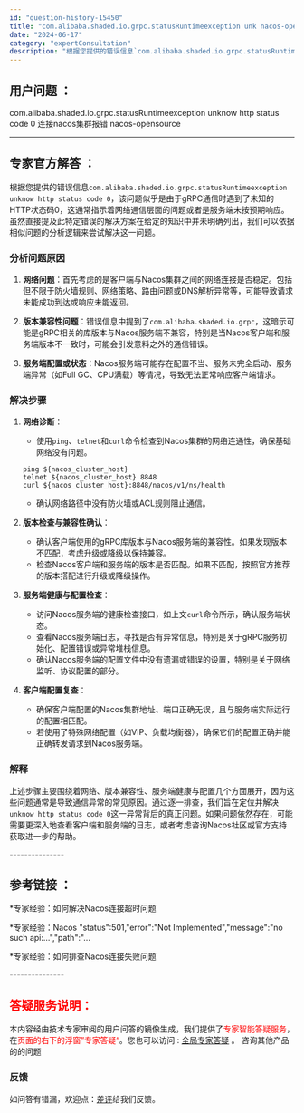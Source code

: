 ```yaml
---
id: "question-history-15450"
title: "com.alibaba.shaded.io.grpc.statusRuntimeexception unk nacos-opensource"
date: "2024-06-17"
category: "expertConsultation"
description: "根据您提供的错误信息`com.alibaba.shaded.io.grpc.statusRuntimeexception unknow http status code 0`，该问题似乎是由于gRPC通信时遇到了未知的HTTP状态码0，这通常指示着网络通信层面的问题或者是服务端未按预期响应。虽然直接"
---
```


## 用户问题 ： 
 com.alibaba.shaded.io.grpc.statusRuntimeexception unknow http status code 0 连接nacos集群报错 nacos-opensource 

---------------
## 专家官方解答 ：

根据您提供的错误信息`com.alibaba.shaded.io.grpc.statusRuntimeexception unknow http status code 0`，该问题似乎是由于gRPC通信时遇到了未知的HTTP状态码0，这通常指示着网络通信层面的问题或者是服务端未按预期响应。虽然直接提及此特定错误的解决方案在给定的知识中并未明确列出，我们可以依据相似问题的分析逻辑来尝试解决这一问题。

### 分析问题原因

1. **网络问题**：首先考虑的是客户端与Nacos集群之间的网络连接是否稳定。包括但不限于防火墙规则、网络策略、路由问题或DNS解析异常等，可能导致请求未能成功到达或响应未能返回。

2. **版本兼容性问题**：错误信息中提到了`com.alibaba.shaded.io.grpc`，这暗示可能是gRPC相关的库版本与Nacos服务端不兼容，特别是当Nacos客户端和服务端版本不一致时，可能会引发意料之外的通信错误。

3. **服务端配置或状态**：Nacos服务端可能存在配置不当、服务未完全启动、服务端异常（如Full GC、CPU满载）等情况，导致无法正常响应客户端请求。

### 解决步骤

1. **网络诊断**：
    - 使用`ping`、`telnet`和`curl`命令检查到Nacos集群的网络连通性，确保基础网络没有问题。
    ```shell
    ping ${nacos_cluster_host}
    telnet ${nacos_cluster_host} 8848
    curl ${nacos_cluster_host}:8848/nacos/v1/ns/health
    ```
    - 确认网络路径中没有防火墙或ACL规则阻止通信。

2. **版本检查与兼容性确认**：
    - 确认客户端使用的gRPC库版本与Nacos服务端的兼容性。如果发现版本不匹配，考虑升级或降级以保持兼容。
    - 检查Nacos客户端和服务端的版本是否匹配。如果不匹配，按照官方推荐的版本搭配进行升级或降级操作。

3. **服务端健康与配置检查**：
    - 访问Nacos服务端的健康检查接口，如上文`curl`命令所示，确认服务端状态。
    - 查看Nacos服务端日志，寻找是否有异常信息，特别是关于gRPC服务初始化、配置错误或异常堆栈信息。
    - 确认Nacos服务端的配置文件中没有遗漏或错误的设置，特别是关于网络监听、协议配置的部分。

4. **客户端配置复查**：
    - 确保客户端配置的Nacos集群地址、端口正确无误，且与服务端实际运行的配置相匹配。
    - 若使用了特殊网络配置（如VIP、负载均衡器），确保它们的配置正确并能正确转发请求到Nacos服务端。

### 解释

上述步骤主要围绕着网络、版本兼容性、服务端健康与配置几个方面展开，因为这些问题通常是导致通信异常的常见原因。通过逐一排查，我们旨在定位并解决`unknow http status code 0`这一异常背后的真正问题。如果问题依然存在，可能需要更深入地查看客户端和服务端的日志，或者考虑咨询Nacos社区或官方支持获取进一步的帮助。


<font color="#949494">---------------</font> 


## 参考链接 ：

*专家经验：如何解决Nacos连接超时问题 
 
 *专家经验：Nacos "status":501,"error":"Not Implemented","message":"no such api:...","path":"... 
 
 *专家经验：如何排查Nacos连接失败问题 


 <font color="#949494">---------------</font> 
 


## <font color="#FF0000">答疑服务说明：</font> 

本内容经由技术专家审阅的用户问答的镜像生成，我们提供了<font color="#FF0000">专家智能答疑服务</font>，在<font color="#FF0000">页面的右下的浮窗”专家答疑“</font>。您也可以访问 : [全局专家答疑](https://opensource.alibaba.com/chatBot) 。 咨询其他产品的的问题

### 反馈
如问答有错漏，欢迎点：[差评](https://ai.nacos.io/user/feedbackByEnhancerGradePOJOID?enhancerGradePOJOId=15520)给我们反馈。
